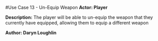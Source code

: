 #Use Case 13 - Un-Equip Weapon
**Actor: Player**

**Description:** The player will be able to un-equip the weapon that they currently have equipped, allowing them to equip a different weapon

**Author: Daryn Loughlin**
